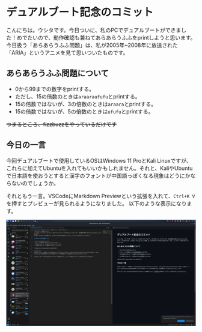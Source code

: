 # デュアルブート記念のコミット
こんにちは。ウシタです。今日ついに、私のPCでデュアルブートができました！めでたいので、動作確認も兼ねてあらあらうふふをprintしようと思います。
今日扱う「あらあらうふふ問題」は、私が2005年~2008年に放送された「ARIA」というアニメを見て思いついたものです。

## あらあらうふふ問題について

- 0から99までの数字をprintする。
- ただし、15の倍数のときは`araaraufufu`とprintする。
- 15の倍数ではないが、3の倍数のときは`araara`とprintする。
- 15の倍数ではないが、5の倍数のときは`ufufu`とprintする。

~~つまるところ、fizzbuzzをやっているだけです~~

## 今日の一言
今回デュアルブートで使用しているOSはWindows 11 ProとKali Linuxですが、これらに加えてUbuntuを入れてもいいかもしれません。それと、KaliやUbuntuで日本語を使おうとすると漢字のフォントが中国語っぽくなる現象はどうにかならないのでしょうか。

それともう一言。VSCodeにMarkdown Previewという拡張を入れて、`Ctrl+K V`を押すとプレビューが見られるようになりました。
以下のような表示になります。

![マークダウンのプレビュー](markdown-preview.png)